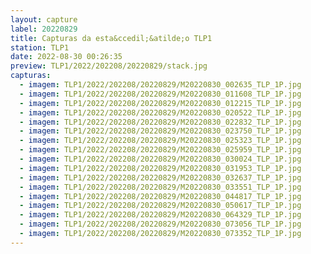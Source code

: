 ```yaml
---
layout: capture
label: 20220829
title: Capturas da esta&ccedil;&atilde;o TLP1
station: TLP1
date: 2022-08-30 00:26:35
preview: TLP1/2022/202208/20220829/stack.jpg
capturas:
  - imagem: TLP1/2022/202208/20220829/M20220830_002635_TLP_1P.jpg
  - imagem: TLP1/2022/202208/20220829/M20220830_011608_TLP_1P.jpg
  - imagem: TLP1/2022/202208/20220829/M20220830_012215_TLP_1P.jpg
  - imagem: TLP1/2022/202208/20220829/M20220830_020522_TLP_1P.jpg
  - imagem: TLP1/2022/202208/20220829/M20220830_022832_TLP_1P.jpg
  - imagem: TLP1/2022/202208/20220829/M20220830_023750_TLP_1P.jpg
  - imagem: TLP1/2022/202208/20220829/M20220830_025323_TLP_1P.jpg
  - imagem: TLP1/2022/202208/20220829/M20220830_025959_TLP_1P.jpg
  - imagem: TLP1/2022/202208/20220829/M20220830_030024_TLP_1P.jpg
  - imagem: TLP1/2022/202208/20220829/M20220830_031953_TLP_1P.jpg
  - imagem: TLP1/2022/202208/20220829/M20220830_032637_TLP_1P.jpg
  - imagem: TLP1/2022/202208/20220829/M20220830_033551_TLP_1P.jpg
  - imagem: TLP1/2022/202208/20220829/M20220830_044817_TLP_1P.jpg
  - imagem: TLP1/2022/202208/20220829/M20220830_050617_TLP_1P.jpg
  - imagem: TLP1/2022/202208/20220829/M20220830_064329_TLP_1P.jpg
  - imagem: TLP1/2022/202208/20220829/M20220830_073056_TLP_1P.jpg
  - imagem: TLP1/2022/202208/20220829/M20220830_073352_TLP_1P.jpg
---
```

